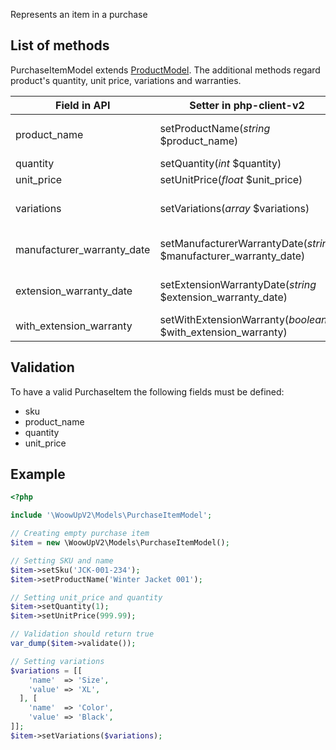 Represents an item in a purchase

## List of methods

PurchaseItemModel extends [ProductModel](ProductModel.md). The additional methods regard product's quantity, unit price, variations and warranties.

| Field in API | Setter in php-client-v2 | Getter in php-client-v2 | Comments |
| --- | --- | --- | --- |
| product_name | setProductName(*string* $product_name) | getProductName() | Also sets the field 'name' |
| quantity | setQuantity(*int* $quantity) | getQuantity() | |
| unit_price | setUnitPrice(*float* $unit_price) | getUnitPrice() | |
| variations | setVariations(*array* $variations) | getVariations() | Item variations (e.g. size) |
| manufacturer_warranty_date | setManufacturerWarrantyDate(*string* $manufacturer_warranty_date) | getManufacturerWarrantyDate() | Format: YYYY-MM-DD |
| extension_warranty_date | setExtensionWarrantyDate(*string* $extension_warranty_date) | getExtensionWarrantyDate() | Format: YYYY-MM-DD |
| with_extension_warranty | setWithExtensionWarranty(*boolean* $with_extension_warranty) | getWithExtensionWarranty() | |

## Validation

To have a valid PurchaseItem the following fields must be defined:
+ sku
+ product_name
+ quantity
+ unit_price


## Example
```php
<?php

include '\WoowUpV2\Models\PurchaseItemModel';

// Creating empty purchase item
$item = new \WoowUpV2\Models\PurchaseItemModel();

// Setting SKU and name
$item->setSku('JCK-001-234');
$item->setProductName('Winter Jacket 001');

// Setting unit_price and quantity
$item->setQuantity(1);
$item->setUnitPrice(999.99);

// Validation should return true
var_dump($item->validate());

// Setting variations
$variations = [[
    'name'  => 'Size',
    'value' => 'XL',
  ], [
    'name'  => 'Color',
    'value' => 'Black',
]];
$item->setVariations($variations);
